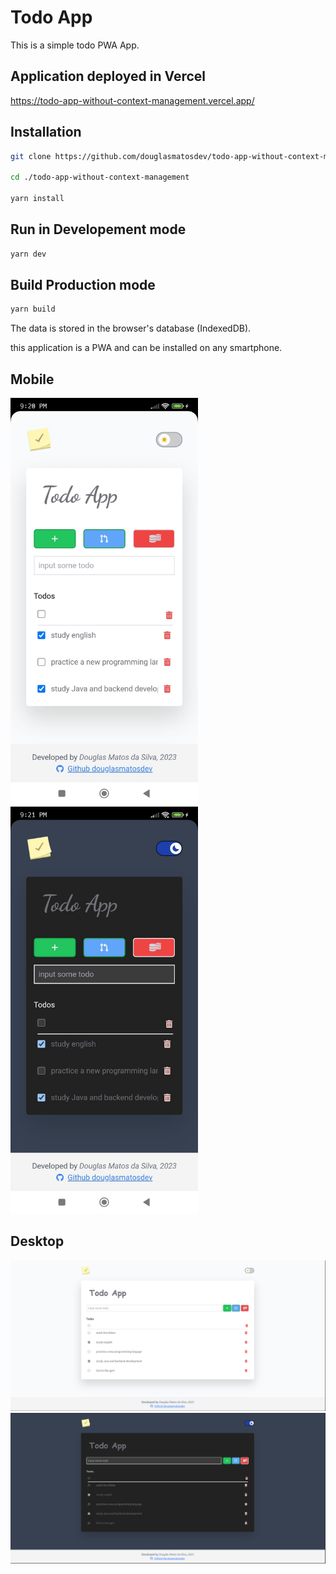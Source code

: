 # Todo App

This is a simple todo PWA App.

## Application deployed in Vercel
https://todo-app-without-context-management.vercel.app/

## Installation
```bash
git clone https://github.com/douglasmatosdev/todo-app-without-context-management.git

cd ./todo-app-without-context-management

yarn install
```

## Run in Developement mode
```bash
yarn dev
```

## Build Production mode
```bash
yarn build
```

The data is stored in the browser's database (IndexedDB).

this application is a PWA and can be installed on any smartphone.


## Mobile
<img src="./docs/todo-app-mobile-light-mode.jpeg" alt="drawing" width="300"/>
<img src="./docs/todo-app-mobile-dark-mode.jpeg" alt="drawing" width="300"/>

## Desktop

![Todo App Desktop](./docs/todo-app-desktop-light-mode.png)
![Todo App Desktop](./docs/todo-app-desktop-dark-mode.png)
